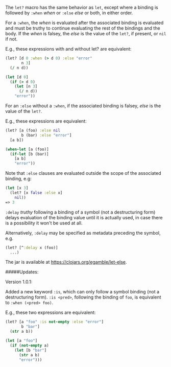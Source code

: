The `let?` macro has the same behavior as `let`, except where a binding is followed by `:when` _when_ or `:else` _else_ or both, in either order.

For a `:when`, the _when_ is evaluated after the associated binding is evaluated
and must be truthy to continue evaluating the rest of the bindings and the body.
If the _when_ is falsey, the _else_ is the value of the `let?`, if present, or `nil` if not.

E.g., these expressions with and without let? are equivalent:

```clojure
(let? [d 0 :when (> d 0) :else "error"
       n 3]
  (/ n d))

(let [d 0]
  (if (> d 0)
    (let [n 3]
      (/ n d))
    "error"))
```

For an `:else` without a `:when`, if the associated binding is falsey, _else_ is the value of the `let?`.

E.g., these expressions are equivalent:

```clojure
(let? [a (foo) :else nil
       b (bar) :else "error"]
  [a b])

(when-let [a (foo)]
  (if-let [b (bar)]
    [a b]
    "error"))
```

Note that `:else` clauses are evaluated outside the scope of the associated binding, e.g:

```clojure
(let [x 3]
  (let? [x false :else x]
    nil))
=> 3
```

`:delay` _truthy_ following a binding of a symbol (not a destructuring form) delays
evaluation of the binding value until it is actually used, in case there is a
possibility it won't be used at all.

Alternatively, `:delay` may be specified as metadata preceding the symbol, e.g.

```clojure
(let? [^:delay x (foo)]
  ...)
```

The jar is available at https://clojars.org/egamble/let-else.

#####Updates:

Version 1.0.1:

Added a new keyword `:is`, which can only follow a symbol binding (not a destructuring form). `:is <pred>`, following the binding of `foo`, is equivalent to `:when (<pred> foo)`.

E.g., these two expressions are equivalent:

```clojure
(let? [a "foo" :is not-empty :else "error"]
       b "bar"]
  (str a b))

(let [a "foo"]
  (if (not-empty a)
    (let [b "bar"]
      (str a b)
      "error")))
```


